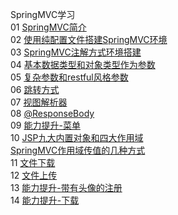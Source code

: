 SpringMVC学习  
01 [SpringMVC简介](https://github.com/HelloKittycoder/JavaWebLearning/tree/master/FrameworkPre/springmvc-study/demo)  
02 [使用纯配置文件搭建SpringMVC环境](https://github.com/HelloKittycoder/JavaWebLearning/tree/master/FrameworkPre/springmvc-study/springmvc01)  
03 [SpringMVC注解方式环境搭建](https://github.com/HelloKittycoder/JavaWebLearning/tree/master/FrameworkPre/springmvc-study/springmvc02)  
04 [基本数据类型和对象类型作为参数](https://github.com/HelloKittycoder/JavaWebLearning/tree/master/FrameworkPre/springmvc-study/springmvc03)  
05 [复杂参数和restful风格参数](https://github.com/HelloKittycoder/JavaWebLearning/commit/a632fecb8028d90b3e95e2954c35845a540f3eb6)  
06 [跳转方式](https://github.com/HelloKittycoder/JavaWebLearning/tree/master/FrameworkPre/springmvc-study/springmvc05)  
07 [视图解析器](https://github.com/HelloKittycoder/JavaWebLearning/tree/master/FrameworkPre/springmvc-study/springmvc06)  
08 [@ResponseBody](https://github.com/HelloKittycoder/JavaWebLearning/tree/master/FrameworkPre/springmvc-study/springmvc07)  
09 [能力提升-菜单](https://github.com/HelloKittycoder/JavaWebLearning/tree/master/FrameworkPre/springmvc-study/menu)  
10 [JSP九大内置对象和四大作用域](https://github.com/HelloKittycoder/JavaWebLearning/tree/master/FrameworkPre/springmvc-study/springmvc08#jsp%E4%B9%9D%E5%A4%A7%E5%86%85%E7%BD%AE%E5%AF%B9%E8%B1%A1%E5%92%8C%E5%9B%9B%E5%A4%A7%E4%BD%9C%E7%94%A8%E5%9F%9F)  
[SpringMVC作用域传值的几种方式](https://github.com/HelloKittycoder/JavaWebLearning/tree/master/FrameworkPre/springmvc-study/springmvc08#springmvc%E4%BD%9C%E7%94%A8%E5%9F%9F%E4%BC%A0%E5%80%BC%E7%9A%84%E5%87%A0%E7%A7%8D%E6%96%B9%E5%BC%8F)  
11 [文件下载](https://github.com/HelloKittycoder/JavaWebLearning/tree/master/FrameworkPre/springmvc-study/springmvc09)  
12 [文件上传](https://github.com/HelloKittycoder/JavaWebLearning/tree/master/FrameworkPre/springmvc-study/springmvc10)  
13 [能力提升-带有头像的注册](https://github.com/HelloKittycoder/JavaWebLearning/tree/master/FrameworkPre/springmvc-study/register)  
14 [能力提升-下载](https://github.com/HelloKittycoder/JavaWebLearning/tree/master/FrameworkPre/springmvc-study/register2)  
